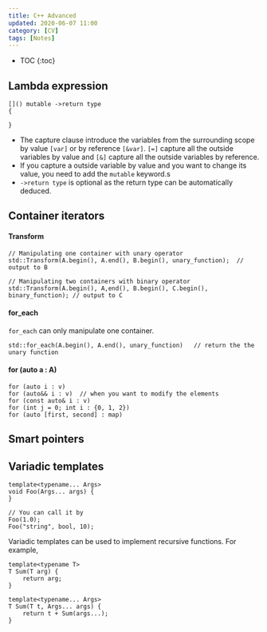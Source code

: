 ```yaml
---
title: C++ Advanced
updated: 2020-06-07 11:00
category: [CV]
tags: [Notes]
---
```


* TOC
{:toc}

## Lambda expression

```
[]() mutable ->return type
{

}
```

* The capture clause introduce the variables from the surrounding scope by value ```[var]``` or by reference ```[&var]```. ```[=]``` capture all the outside variables by value and ```[&]``` capture all the outside variables by reference.
* If you capture a outside variable by value and you want to change its value, you need to add the ```mutable``` keyword.s
* ```->return type``` is optional as the return type can be automatically deduced.


## Container iterators

#### Transform

```
// Manipulating one container with unary operator
std::Transform(A.begin(), A.end(), B.begin(), unary_function);  // output to B

// Manipulating two containers with binary operator
std::Transform(A.begin(), A,end(), B.begin(), C.begin(), binary_function); // output to C
```

#### for_each

```for_each``` can only manipulate one container.

```
std::for_each(A.begin(), A.end(), unary_function)   // return the the unary function
```

#### for (auto a : A)

```
for (auto i : v)
for (auto&& i : v)  // when you want to modify the elements
for (const auto& i : v)
for (int j = 0; int i : {0, 1, 2})
for (auto [first, second] : map)
```

## Smart pointers


## Variadic templates

```
template<typename... Args>
void Foo(Args... args) {
}

// You can call it by
Foo(1.0);
Foo("string", bool, 10);
```

Variadic templates can be used to implement recursive functions. For example,

```
template<typename T>
T Sum(T arg) {
    return arg;
}

template<typename... Args>
T Sum(T t, Args... args) {
    return t + Sum(args...);
}
```